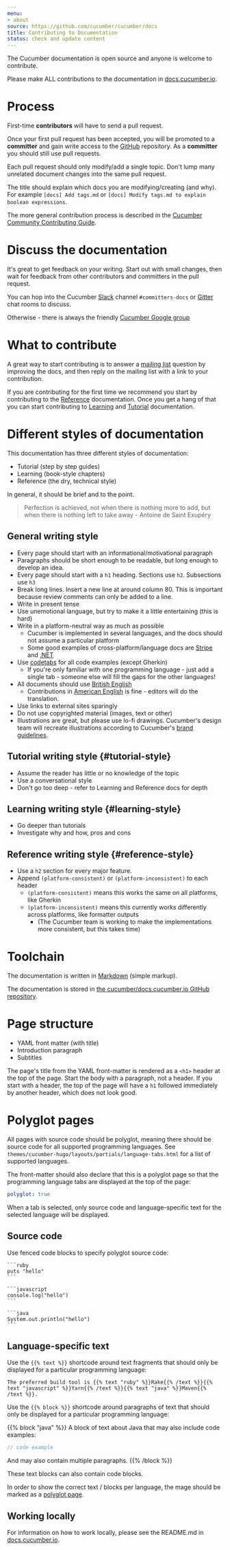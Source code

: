 ```yaml
---
menu:
- about
source: https://github.com/cucumber/cucumber/docs
title: Contributing to Documentation
status: check and update content
---
```


The Cucumber documentation is open source and anyone is welcome to contribute.

Please make ALL contributions to the documentation in [docs.cucumber.io](https://github.com/cucumber/docs.cucumber.io).

# Process

First-time **contributors** will have to send a pull request.

Once your first pull request has been accepted, you will be promoted to a **committer** and
gain write access to the [GitHub](https://github.com/cucumber/docs.cucumber.io) repository.
As a **committer** you should still use pull requests.

Each pull request should only modify/add a single topic. Don't lump many unrelated document changes into the same pull request.

The title should explain which docs you are modifying/creating (and why).
For example `[docs] Add tags.md` or `[docs] Modify tags.md to explain boolean expressions`.

The more general contribution process is described in the [Cucumber Community Contributing Guide](https://github.com/cucumber/cucumber/blob/master/CONTRIBUTING.md).

# Discuss the documentation

It's great to get feedback on your writing. Start out with small changes, then wait for feedback from other contributors and committers in the pull request.

You can hop into the Cucumber [Slack](https://cucumber.io/support#slack) channel `#committers-docs` or [Gitter](https://cucumber.io/support#gitter) chat rooms to discuss.

Otherwise - there is always the friendly [Cucumber Google group](mailto:cukes-devs@googlegroups.com)

# What to contribute
A great way to start contributing is to answer a
[mailing list](https://groups.google.com/group/cukes) question by improving
the docs, and then reply on the mailing list with a link to your contribution.

If you are contributing for the first time we recommend you start by contributing to the [Reference](#reference-style) documentation. Once you get a hang of that you
can start contributing to [Learning](#learning-style) and [Tutorial](#tutorial-style) documentation.

# Different styles of documentation

This documentation has three different styles of documentation:

* Tutorial (step by step guides)
* Learning (book-style chapters)
* Reference (the dry, technical style)

In general, it should be brief and to the point.

> Perfection is achieved, not when there is nothing more to add, but when there is nothing left to take away - Antoine de Saint Exupéry

## General writing style

* Every page should start with an informational/motivational paragraph
* Paragraphs should be short enough to be readable, but long enough to develop an idea.
* Every page should start with a `h1` heading. Sections use `h2`. Subsections use `h3`
* Break long lines. Insert a new line at around column 80. This is important because review comments can only be added to a line.
* Write in present tense
* Use unemotional language, but try to make it a little entertaining (this is hard)
* Write in a platform-neutral way as much as possible
  * Cucumber is implemented in several languages, and the docs should not assume a particular platform
  * Some good examples of cross-platform/language docs are [Stripe](https://stripe.com/docs/api) and [.NET](https://msdn.microsoft.com/en-us/library/system.array(v=vs.110).aspx)
* Use [codetabs](https://github.com/GitbookIO/plugin-codetabs) for all code examples (except Gherkin)
  * If you're only familiar with one programming language - just add a single tab - someone
    else will fill the gaps for the other languages!
* All documents should use [British English](https://en.wikipedia.org/wiki/British_English)
  * Contributions in [American English](https://en.wikipedia.org/wiki/American_English) is fine - editors will do the translation.
* Use links to external sites sparingly
* Do not use copyrighted material (images, text or other)
* Illustrations are great, but please use lo-fi drawings. Cucumber's design team will recreate illustrations according to Cucumber's [brand guidelines](https://github.com/cucumber-ltd/brand).

## Tutorial writing style {#tutorial-style}

* Assume the reader has little or no knowledge of the topic
* Use a conversational style
* Don't go too deep - refer to Learning and Reference docs for depth

## Learning writing style {#learning-style}

* Go deeper than tutorials
* Investigate why and how, pros and cons

## Reference writing style {#reference-style}

* Use a `h2` section for every major feature.
* Append `(platform-consistent)` or `(platform-inconsistent)` to each header
  * `(platform-consistent)` means this works the same on all platforms, like Gherkin
  * `(platform-inconsistent)` means this currently works differently across platforms, like formatter outputs
    * (The Cucumber team is working to make the implementations more consistent, but this takes time)

# Toolchain
The documentation is written in [Markdown](http://toolchain.gitbook.com/syntax/markdown.html)
(simple markup).

The documentation is stored in [the cucumber/docs.cucumber.io GitHub repository](https://github.com/cucumber/docs.cucumber.io).

# Page structure

* YAML front matter (with title)
* Introduction paragraph
* Subtitles

The page's title from the YAML front-matter is rendered as a `<h1>` header
at the top of the page. Start the body with a paragraph, not a header. If you start with a header, the
top of the page will have a `h1` followed immediately by another header, which does not
look good.

# Polyglot pages

All pages with source code should be polyglot, meaning there should be source code
for all supported programming languages. See `themes/cucumber-hugo/layouts/partials/language-tabs.html`
for a list of supported languages.

The front-matter should also declare that this is a polyglot page so that the
programming language tabs are displayed at the top of the page:

```yaml
polyglot: true
```

When a tab is selected, only source code and language-specific text for the selected
language will be displayed.

## Source code

Use fenced code blocks to specify polyglot source code:

    ```ruby
    puts "hello"
    ```

    ```javascript
    console.log("hello")
    ```

    ```java
    System.out.println("hello")
    ```

## Language-specific text

Use the `{{% text %}}` shortcode around text fragments that should only be displayed for
a particular programming language:

    The preferred build tool is {{% text "ruby" %}}Rake{{% /text %}}{{% text "javascript" %}}Yarn{{% /text %}}{{% text "java" %}}Maven{{% /text %}}.

Use the `{{% block %}}` shortcode around paragraphs of text that should only be displayed for
a particular programming language:

{{% block "java" %}}
A block of text about Java that may also include code examples:
```java
// code example
```
And may also contain multiple paragraphs.
{{% /block %}}

These text blocks can also contain code blocks.

In order to show the correct text / blocks per language, the mage should be marked as a [polyglot page](#polyglot-pages).

## Working locally

For information on how to work locally, please see the README.md in [docs.cucumber.io](https://github.com/cucumber/docs.cucumber.io).
